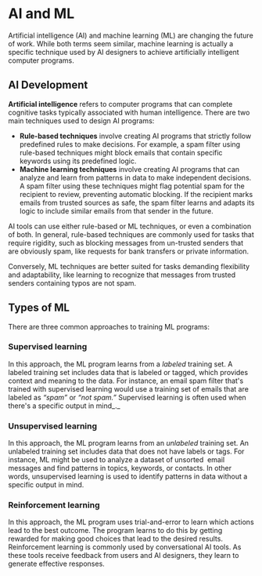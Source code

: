 # AI and ML
Artificial intelligence (AI) and machine learning (ML) are changing the future of work. While both terms seem similar, machine learning is actually a specific technique used by AI designers to achieve artificially intelligent computer programs. 

## AI Development
**Artificial intelligence** refers to computer programs that can complete cognitive tasks typically associated with human intelligence. There are two main techniques used to design AI programs:

- **Rule-based techniques** involve creating AI programs that strictly follow predefined rules to make decisions. For example, a spam filter using rule-based techniques might block emails that contain specific keywords using its predefined logic.
- **Machine learning techniques** involve creating AI programs that can analyze and learn from patterns in data to make independent decisions. A spam filter using these techniques might flag potential spam for the recipient to review, preventing automatic blocking. If the recipient marks emails from trusted sources as safe, the spam filter learns and adapts its logic to include similar emails from that sender in the future.

AI tools can use either rule-based or ML techniques, or even a combination of both. In general, rule-based techniques are commonly used for tasks that require rigidity, such as blocking messages from un-trusted senders that are obviously spam, like requests for bank transfers or private information. 

Conversely, ML techniques are better suited for tasks demanding flexibility and adaptability, like learning to recognize that messages from trusted senders containing typos are not spam.

## Types of ML

There are three common approaches to training ML programs:
### Supervised learning
In this approach, the ML program learns from a _labeled_ training set. A labeled training set includes data that is labeled or tagged, which provides context and meaning to the data. For instance, an email spam filter that's trained with supervised learning would use a training set of emails that are labeled as _“spam”_ or _“not spam.”_ Supervised learning is often used when there's a specific output in mind_._

### Unsupervised learning
In this approach, the ML program learns from an _unlabeled_ training set. An unlabeled training set includes data that does not have labels or tags. For instance, ML might be used to analyze a dataset of unsorted  email messages and find patterns in topics, keywords, or contacts. In other words, unsupervised learning is used to identify patterns in data without a specific output in mind.

### Reinforcement learning
In this approach, the ML program uses trial-and-error to learn which actions lead to the best outcome. The program learns to do this by getting rewarded for making good choices that lead to the desired results. Reinforcement learning is commonly used by conversational AI tools. As these tools receive feedback from users and AI designers, they learn to generate effective responses.

